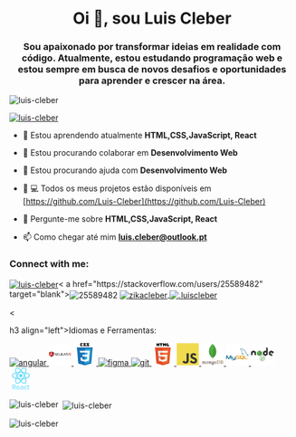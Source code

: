 <h1 align="center">Oi 👋, sou Luis Cleber</h1>
<h3 align="center">Sou apaixonado por transformar ideias em realidade com código. Atualmente, estou estudando programação web e estou sempre em busca de novos desafios e oportunidades para aprender e crescer na área.</h3>

<p align="left"> <img src="https://komarev.com/ghpvc/?username=luis-cleber&label=Profile%20views&color=0e75b6&style=flat" alt="luis-cleber" /> </p>

<p align="left"> <a href="https://github.com/ryo-ma/github-profile-trophy"><img src="https://github-profile-trophy.vercel.app/?username=luis-cleber" alt="luis-cleber" /></a> </p>

- 🌱 Estou aprendendo atualmente **HTML,CSS,JavaScript, React**

- 👯 Estou procurando colaborar em **Desenvolvimento Web**

- 🤝 Estou procurando ajuda com **Desenvolvimento Web**

- 👨 💻 Todos os meus projetos estão disponíveis em [https://github.com/Luis-Cleber](https://github.com/Luis-Cleber)

- 💬 Pergunte-me sobre **HTML,CSS,JavaScript, React**

- 📫 Como chegar até mim **luis.cleber@outlook.pt**

<h3 align="left">Connect with me:</h3>
<p align="left">
<a href="https://linkedin.com/in/luis-cleber" target="blank"><img align="center" src="https://raw.githubusercontent.com/rahuldkjain/github-profile-readme-generator/master/src/images/icons/Social/linked-in-alt.svg" alt="luis-cleber" height="30" width="40" /></a><
a href="https://stackoverflow.com/users/25589482" target="blank"><img align="center" src="https://raw.githubusercontent.com/rahuldkjain/github-profile-readme-generator/master/src/images/icons/Social/stack-overflow.svg" alt="25589482" height="30" width="40" /></a>
<a href="https://instagram.com/zikacleber" target="blank"><img align="center" src="https://raw.githubusercontent.com/rahuldkjain/github-profile-readme-generator/master/src/images/icons/Social/instagram.svg" alt="zikacleber" height="30" width="40" /> </a>
<a href="https://discord.gg/.luiscleber" target="blank"><img align="center" src="https://raw.githubusercontent.com/rahuldkjain/github-profile-readme-generator/master/src/images/icons/Social/discord.svg" alt=".luiscleber" height="30" width="40" /></a>
</p><

h3 align="left">Idiomas e Ferramentas:</h3>
<p align="esquerda"> <a href="https://angular.io" target="_blank" rel="noreferrer"> <img src="https://angular.io/assets/images/logos/angular/angular.svg" alt="angular" width="40" height="40"/> </a> <a href="https://angular.io" target="_blank" rel="noreferrer"> <img src="https://raw.githubusercontent.com/devicons/devicon/master/icons/angularjs/angularjs-original-wordmark.svg" alt="angularjs" width="40" height="40"/> </a> <a href="https://www.w3schools.com/css/" target="_blank" rel="noreferrer"> <img src="https://raw.githubusercontent.com/devicons/devicon/master/icons/css3/css3-original-wordmark.svg" alt="css3" width="40" height="40"/> </a> <a href="https://www.figma.com/" target="_blank" rel="noreferrer"> <img src="https://www.vectorlogo.zone/logos/figma/figma-icon.svg" alt="figma" width="40" altura="40"/> </a> <a href="https://git-scm.com/" target="_blank" rel="noreferrer"> <img src="https://www.vectorlogo.zone/logos/git-scm/git-scm-icon.svg" alt="git" width="40" height="40"/> </a> <a href="https://www.w3.org/html/" target="_blank" rel="noreferrer"> <img src="https://raw.githubusercontent.com/devicons/devicon/master/icons/html5/html5-original-wordmark.svg" alt="html5" width="40" height="40"/> </a> <a href="https://developer.mozilla.org/en-US/docs/Web/JavaScript" target="_blank" rel="noreferrer"> <img src="https://raw.githubusercontent.com/devicons/devicon/master/icons/javascript/javascript-original.svg" alt="javascript" width="40" height="40"/> </a> <a href="https://www.mongodb.com/" target="_blank" rel="noreferrer"> <img src="https://raw.githubusercontent.com/devicons/devicon/master/icons/mongodb/mongodb-original-wordmark.svg" alt="mongoDB" width="40" height="40"/> </a> <a href="https://www.mysql.com/" target="_blank" rel="noreferrer"> <img src="https://raw.githubusercontent.com/devicons/devicon/master/icons/mysql/mysql-original-wordmark.svg" alt="mysql" width="40" height="40"/> </a> <a href="https://nodejs.org" target="_blank" rel="noreferrer"> <img src="https://raw.githubusercontent.com/devicons/devicon/master/icons/nodejs/nodejs-original-wordmark.svg" alt="nodejs" width="40" height="40"/> </a> <a href="https://reactjs.org/" target="_blank" rel="noreferrer"> <img src="https://raw.githubusercontent.com/devicons/devicon/master/icons/react/react-original-wordmark.svg" alt="react" width="40" height="40"/> </a> </p>

<p><img align="left" src="https://github-readme-stats.vercel.app/api/top-langs?username=luis-cleber&show_icons=true&locale=en&layout=compact" alt="luis-cleber" /></p>

<p>&nbsp; <img align="center" src="https://github-readme-stats.vercel.app/api?username=luis-cleber&show_icons=true&locale=en" alt="luis-cleber" /></p>

<p><img align="center" src="https://github-readme-streak-stats.herokuapp.com/?user=luis-cleber&" alt="luis-cleber" /></p>
